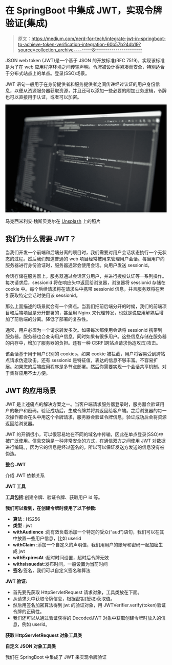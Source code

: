 # 在 SpringBoot 中集成 JWT，实现令牌验证(集成)

> 原文：<https://medium.com/nerd-for-tech/integrate-jwt-in-springboot-to-achieve-token-verification-integration-60b57b24db19?source=collection_archive---------8----------------------->

JSON web token (JWT)是一个基于 JSON 的开放标准(RFC 7519)，实现该标准是为了在 web 应用程序环境之间传输声明。令牌被设计得紧凑而安全，特别适合于分布式站点上的单点。登录(SSO)场景。

JWT 语句一般用于在身份提供者和服务提供者之间传递经过认证的用户身份信息，以便从资源服务器获取资源，并且还可以添加一些必要的附加业务逻辑，令牌也可以直接用于认证，或者可以加密。

![](img/3bc7fca01acd4c3212ddd4c40e733d5c.png)

马克西米利安·魏斯贝克尔在 [Unsplash](https://unsplash.com/s/photos/java?utm_source=unsplash&utm_medium=referral&utm_content=creditCopyText) 上的照片

## 我们为什么需要 JWT？

当我们开发一个前端和后端分离的项目时，我们需要对用户会话状态执行一个无状态的过程。然后我们知道普通的 web 项目经常被用来管理用户会话。每当用户向服务器进行身份验证时，服务器通常会使用会话。向用户发送 sessionid。

会话存储在服务器上。服务器通过会话区分用户，并进行授权认证等一系列操作。每次请求后，sessionid 将在响应头中返回给浏览器，浏览器将 sessionid 存储在 cookie 中。每个后续请求将在请求头中携带 sessionid 信息，并且服务器将在索引获取特定会话时使用该 sessionid。

那么上面描述的场景就会有一个痛点。当我们把前后端分开的时候，我们的前端项目和后端项目是分开部署的，甚至用 Nginx 来代理转发，也就是说应用解耦后增加了前后端的分离。降低了部署的复杂性。

通常，用户必须为一个请求转发多次。如果每次都使用会话将 sessionid 携带到服务器，服务器也会查询用户信息。同时如果有很多用户。这些信息存储在服务器的内存中，增加了服务器的负担。还有一种 CSRF(跨站点请求伪造攻击)攻击。

该会话基于用于用户识别的 cookies。如果 cookie 被拦截，用户将容易受到跨站点请求伪造攻击。还有 sessionid 是特征值，表达的信息不够丰富。不容易扩展。如果您的后端应用程序是多节点部署。然后你需要实现一个会话共享机制。对于集群应用不太方便。

## JWT 的应用场景

JWT 是上述痛点的解决方案之一。当客户端请求服务器登录时，服务器会验证用户的帐户和密码。验证成功后，生成令牌并将其返回给客户端。之后浏览器的每一次操作都会在头中用这个令牌请求，服务器会验证令牌信息，验证成功后会将资源返回给浏览器。

JWT 的开销很小，可以很容易地在不同的域名中传输，因此在单点登录(SSO)中被广泛使用。信息交换是一种非常安全的方式，在通信双方之间使用 JWT 对数据进行编码。，因为它的信息是经过签名的，所以可以保证发送方发送的信息没有被伪造。

**整合 JWT**

介绍 JWT 依赖关系

**JWT 工具**

**工具包括**:创建令牌、验证令牌、获取用户 id 等。

**我们可以看到，在创建令牌时使用了以下参数:**

*   **算法** : HS256
*   **类型** : jwt
*   **withAudience** :向有效负载添加一个特定的受众(“aud”)语句，我们可以在其中放置一些用户信息，比如 userid
*   **withClaim** :添加一个自定义的声明值，我们用用户的账号和密码一起加密生成 jwt
*   **withExpiresAt** :超时时间设置，超时后令牌无效
*   **withsissuedat**:发布时间，一般设置为当前时间
*   **签名**:签名，我们可以自定义签名和算法

**JWT 验证:**

*   首先要先获取 HttpServletRequest 请求对象，工具类放在下面。
*   从请求头中获取令牌信息，根据密钥(授权)获取值。
*   然后用签名加密算法得到 jwt 的验证对象，用 JWTVerifier.verify(token)验证令牌的正确性。
*   我们还可以从通过验证获得的 DecodedJWT 对象中获取创建令牌时放入的信息，例如 userid。

**获取 HttpServletRequest 对象工具类**

**自定义 JSON 对象工具类**

我们在 SpringBoot 中集成了 JWT 来实现令牌验证